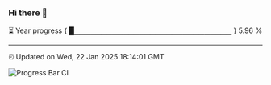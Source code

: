 ### Hi there 👋

⏳ Year progress { █▁▁▁▁▁▁▁▁▁▁▁▁▁▁▁▁▁▁▁▁▁▁▁▁▁▁▁▁▁ } 5.96 %

---

⏰ Updated on Wed, 22 Jan 2025 18:14:01 GMT

![Progress Bar CI](https://github.com/Shyam-Makwana/GitHub-Actions-Demo/workflows/Progress%20Bar%20CI/badge.svg)
